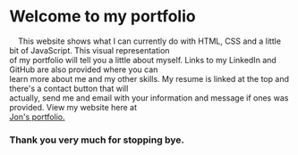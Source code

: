 <h1>Welcome to my portfolio</h1>

<p>
  &nbsp;&nbsp;&nbsp;&nbsp;This website shows what I can currently do with HTML, CSS and a little bit of JavaScript. This visual representation  
  <br>
  of my portfolio will tell you a little about myself. Links to my LinkedIn and GitHub are also provided where you can 
  <br>
  learn more about me and my other skills. My resume is linked at the top and there's a contact button that will   
  <br>
  actually, send me and email with your information and message if ones was provided. View my website here at 
  <br>
  <a href="https://jonathan-treloggen.github.io" target="_blank">Jon's portfolio.</a>
</p>

<h3>Thank you very much for stopping bye.</h3>
